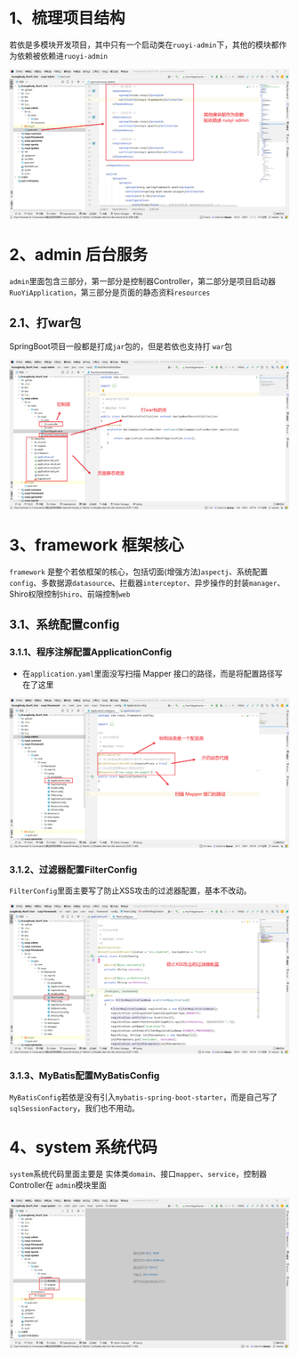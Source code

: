 # 1、梳理项目结构



若依是多模块开发项目，其中只有一个启动类在`ruoyi-admin`下，其他的模块都作为依赖被依赖进`ruoyi-admin`

![](若依不分离(三).assets/1.png)







# 2、admin 后台服务

`admin`里面包含三部分，第一部分是控制器Controller，第二部分是项目启动器`RuoYiApplication`，第三部分是页面的静态资料`resources`



## 2.1、打war包

SpringBoot项目一般都是打成`jar`包的，但是若依也支持打 `war`包

![](若依不分离(三).assets/5.png)













# 3、framework 框架核心

`framework` 是整个若依框架的核心，包括切面(增强方法)`aspectj`、系统配置`config`、多数据源`datasource`、拦截器`interceptor`、异步操作的封装`manager`、Shiro权限控制`Shiro`、前端控制`web`









## 3.1、系统配置config

### 3.1.1、程序注解配置ApplicationConfig

- 在`application.yaml`里面没写扫描 Mapper 接口的路径，而是将配置路径写在了这里

![](若依不分离(三).assets/2.png)





### 3.1.2、过滤器配置FilterConfig

`FilterConfig`里面主要写了防止XSS攻击的过滤器配置，基本不改动。

![](若依不分离(三).assets/3.png)





### 3.1.3、MyBatis配置MyBatisConfig

`MyBatisConfig`若依是没有引入`mybatis-spring-boot-starter`，而是自己写了`sqlSessionFactory`，我们也不用动。







# 4、system 系统代码



`system`系统代码里面主要是 实体类`domain`、接口`mapper`、`service`，控制器Controller在 `admin`模块里面

![](若依不分离(三).assets/4.png)







































































































